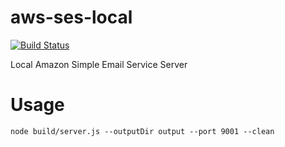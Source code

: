 # aws-ses-local

[![Build Status](https://travis-ci.org/Si1kIfY/aws-ses-local.svg?branch=master)](https://travis-ci.org/Si1kIfY/aws-ses-local)

Local Amazon Simple Email Service Server

# Usage

```
node build/server.js --outputDir output --port 9001 --clean
```